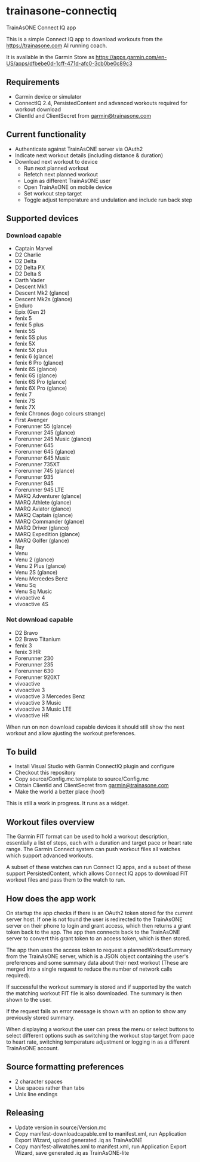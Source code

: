 # trainasone-connectiq
TrainAsONE Connect IQ app

This is a simple Connect IQ app to download workouts from the
https://trainasone.com AI running coach.

It is available in the Garmin Store as
https://apps.garmin.com/en-US/apps/dfbebe0d-1cff-471d-afc0-3cb0be0c89c3

## Requirements
- Garmin device or simulator
- ConnectIQ 2.4, PersistedContent and advanced workouts required for workout download
- ClientId and ClientSecret from garmin@trainasone.com

## Current functionality
- Authenticate against TrainAsONE server via OAuth2
- Indicate next workout details (including distance & duration)
- Download next workout to device
  - Run next planned workout
  - Refetch next planned workout
  - Login as different TrainAsONE user
  - Open TrainAsONE on mobile device
  - Set workout step target
  - Toggle adjust temperature and undulation and include run back step

## Supported devices

### Download capable
- Captain Marvel
- D2 Charlie
- D2 Delta
- D2 Delta PX
- D2 Delta S
- Darth Vader
- Descent Mk1
- Descent Mk2 (glance)
- Descent Mk2s (glance)
- Enduro
- Epix (Gen 2)
- fenix 5
- fenix 5 plus
- fenix 5S
- fenix 5S plus
- fenix 5X
- fenix 5X plus
- fenix 6 (glance)
- fenix 6 Pro (glance)
- fenix 6S (glance)
- fenix 6S (glance)
- fenix 6S Pro (glance)
- fenix 6X Pro (glance)
- fenix 7
- fenix 7S
- fenix 7X
- fenix Chronos (logo colours strange)
- First Avenger
- Forerunner 55 (glance)
- Forerunner 245 (glance)
- Forerunner 245 Music (glance)
- Forerunner 645
- Forerunner 645 (glance)
- Forerunner 645 Music
- Forerunner 735XT
- Forerunner 745 (glance)
- Forerunner 935
- Forerunner 945
- Forerunner 945 LTE
- MARQ Adventurer (glance)
- MARQ Athlete (glance)
- MARQ Aviator (glance)
- MARQ Captain (glance)
- MARQ Commander (glance)
- MARQ Driver (glance)
- MARQ Expedition (glance)
- MARQ Golfer (glance)
- Rey
- Venu
- Venu 2 (glance)
- Venu 2 Plus (glance)
- Venu 2S (glance)
- Venu Mercedes Benz
- Venu Sq
- Venu Sq Music
- vivoactive 4
- vivoactive 4S

### Not download capable
- D2 Bravo
- D2 Bravo Titanium
- fenix 3
- fenix 3 HR
- Forerunner 230
- Forerunner 235
- Forerunner 630
- Forerunner 920XT
- vivoactive
- vivoactive 3
- vivoactive 3 Mercedes Benz
- vivoactive 3 Music
- vivoactive 3 Music LTE
- vivoactive HR


When run on non download capable devices it should still show the next workout
and allow ajusting the workout preferences.

## To build
- Install Visual Studio with Garmin ConnectIQ plugin and configure
- Checkout this repository
- Copy source/Config.mc.template to source/Config.mc
- Obtain ClientId and ClientSecret from garmin@trainasone.com
- Make the world a better place (hoo!)

This is still a work in progress. It runs as a widget.

## Workout files overview

The Garmin FIT format can be used to hold a workout description,
essentially a list of steps, each with a duration and target pace
or heart rate range. The Garmin Connect system can push workout
files all watches which support advanced workouts.

A subset of these watches can run Connect IQ apps, and a subset of
these support PersistedContent, which allows Connect IQ apps to
download FIT workout files and pass them to the watch to run.

## How does the app work

On startup the app checks if there is an OAuth2 token stored for
the current server host. If one is not found the user is redirected
to the TrainAsONE server on their phone to login and grant access,
which then returns a grant token back to the app. The app then
connects back to the TrainAsONE server to convert this grant token
to an access token, which is then stored.

The app then uses the access token to request a plannedWorkoutSummary
from the TrainAsONE server, which is a JSON object containing the
user's preferences and some summary data about their next workout
(These are merged into a single request to reduce the number of
network calls required).

If successful the workout summary is stored and if supported by
the watch the matching workout FIT file is also downloaded. The
summary is then shown to the user.

If the request fails an error message is shown with an option to
show any previously stored summary.

When displaying a workout the user can press the menu or select
buttons to select different options such as switching the workout
stop target from pace to heart rate, switching temperature adjustment
or logging in as a different TrainAsONE account.

## Source formatting preferences
- 2 character spaces
- Use spaces rather than tabs
- Unix line endings

## Releasing
- Update version in source/Version.mc
- Copy manifest-downloadcapable.xml to manifest.xml, run Application Export Wizard, upload generated .iq as TrainAsONE
- Copy manifest-allwatches.xml to manifest.xml, run Application Export Wizard, save generated .iq as TrainAsONE-lite
